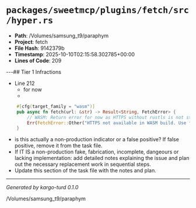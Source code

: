 # `packages/sweetmcp/plugins/fetch/src/hyper.rs`

- **Path**: /Volumes/samsung_t9/paraphym
- **Project**: fetch
- **File Hash**: 9142379b  
- **Timestamp**: 2025-10-10T02:15:58.302785+00:00  
- **Lines of Code**: 209

---## Tier 1 Infractions 


- Line 212
  - for now
  - 

```rust
    #[cfg(target_family = "wasm")]
    pub async fn fetch(url: &str) -> Result<String, FetchError> {
        // WASM: Return error for now as HTTPS without rustls is not straightforward
        Err(FetchError::Other("HTTPS not available in WASM build. Use firecrawl backend.".to_string()))
    }
```

- is this actually a non-production indicator or a false positive? If false positive, remove it from the task file.
- If IT IS a non-production fake, fabrication, incomplete, dangeours or lacking implementation: add detailed notes explaining the issue and plan out the necessary replacement work in sequential steps. 
- Update this section of the task file with the notes and plan.

---

*Generated by kargo-turd 0.1.0*

/Volumes/samsung_t9/paraphym